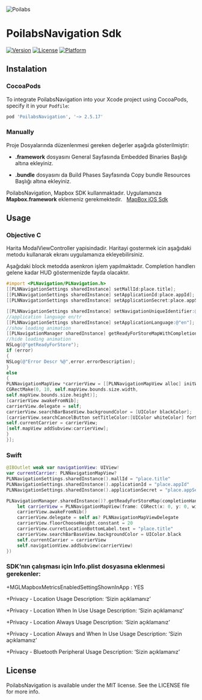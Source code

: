![Poilabs](https://www.poilabs.com/public/img/poi-labs-logo.png)

# PoilabsNavigation Sdk
[![Version](https://img.shields.io/cocoapods/v/PoilabsNavigation.svg?style=flat)](https://cocoapods.org/pods/PoilabsNavigation)
[![License](https://img.shields.io/cocoapods/l/PoilabsNavigation.svg?style=flat)](https://cocoapods.org/pods/PoilabsNavigation)
[![Platform](https://img.shields.io/cocoapods/p/PoilabsNavigation.svg?style=flat)](https://cocoapods.org/pods/PoilabsNavigation)

## Instalation

### CocoaPods

To integrate PoilabsNavigation into your Xcode project using CocoaPods, specify it in your `Podfile`:

```ruby
pod 'PoilabsNavigation', '~> 2.5.17'
```

### Manually

Proje Dosyalarında düzenlenmesi gereken değerler aşağıda gösterilmiştir:

* **.framework** dosyasını General Sayfasında Embedded Binaries Başlığı altına ekleyiniz.

* **.bundle** dosyasını da Build Phases  Sayfasında Copy bundle Resources Başlığı altına ekleyiniz.


PoilabsNavigation, Mapbox SDK kullanmaktadır. Uygulamanıza **Mapbox.framework** eklemeniz gerekmektedir.  
[MapBox iOS Sdk](https://www.mapbox.com/ios-sdk/)

## Usage

### Objective C
Harita ModalViewController yapisindadir. Haritayi gostermek icin aşağıdaki metodu kullanarak ekranı uygulamanıza ekleyebilirsiniz. 

Aşağıdaki block metodda asenkron işlem yapılmaktadır. Completion handlerı gelene kadar HUD göstermenizde fayda olacaktır.

```objective-c
#import <PLNavigation/PLNavigation.h>
[[PLNNavigationSettings sharedInstance] setMallId:place.title];
[[PLNNavigationSettings sharedInstance] setApplicationId:place.appId];
[[PLNNavigationSettings sharedInstance] setApplicationSecret:place.appSecret];

[[PLNNavigationSettings sharedInstance] setNavigationUniqueIdentifier:@"identifier"];
//application language en/tr
[[PLNNavigationSettings sharedInstance] setApplicationLanguage:@"en"];
//show loading animation
[[PLNavigationManager sharedInstance] getReadyForStoreMapWithCompletionHandler:^(PLNError *error) {
//hide loading animation
NSLog(@"getReadyForStore");
if (error)
{
NSLog(@"Error Descr %@",error.errorDescription);
}
else
{
PLNNavigationMapView *carrierView = [[PLNNavigationMapView alloc] initWithFrame:
CGRectMake(0, 10, self.mapView.bounds.size.width, 
self.mapView.bounds.size.height)];
[carrierView awakeFromNib];
carrierView.delegate = self;
carrierView.searchBarBaseView.backgroundColor = [UIColor blackColor];
[carrierView.searchCancelButton setTitleColor:[UIColor whiteColor] forState:UIControlStateNormal];
self.currentCarrier = carrierView;
[self.mapView addSubview:carrierView];
}
}];

```

### Swift

```swift
@IBOutlet weak var navigationView: UIView!
var currentCarrier: PLNNavigationMapView?
PLNNavigationSettings.sharedInstance().mallId = "place.title"
PLNNavigationSettings.sharedInstance().applicationId = "place.appId"         
PLNNavigationSettings.sharedInstance().applicationSecret = "place.appSecret"

PLNavigationManager.sharedInstance()?.getReadyForStoreMap(completionHandler: { (error) in
    let carrierView = PLNNavigationMapView(frame: CGRect(x: 0, y: 0, width: self.navigationView.bounds.size.width, height: self.navigationView.bounds.size.height))
    carrierView.awakeFromNib()
    carrierView.delegate = self as? PLNNavigationMapViewDelegate
    carrierView.floorChooseHeight.constant = 20
    carrierView.curretLocationBottomLabel.text = "place.title"
    carrierView.searchBarBaseView.backgroundColor = UIColor.black
    self.currentCarrier = carrierView
    self.navigationView.addSubview(carrierView)
})
```




### SDK’nın çalışması için Info.plist dosyasına eklenmesi gerekenler:

+MGLMapboxMetricsEnabledSettingShownInApp : YES

+Privacy - Location Usage Description: ‘Sizin açıklamanız’

+Privacy - Location When In Use Usage Description: ‘Sizin açıklamanız’

+Privacy - Location Always Usage Description: ‘Sizin açıklamanız’

+Privacy - Location Always and When In Use Usage Description: ‘Sizin açıklamanız’

+Privacy - Bluetooth Peripheral Usage Description: ‘Sizin açıklamanız’

## License

PoilabsNavigation is available under the MIT license. See the LICENSE file for more info.
